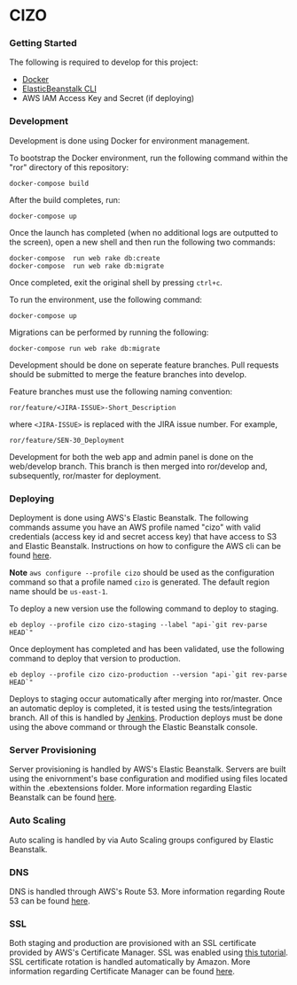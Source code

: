 # CIZO

### Getting Started

The following is required to develop for this project:
- [Docker](https://docs.docker.com/engine/installation/mac/)
- [ElasticBeanstalk CLI](http://docs.aws.amazon.com/elasticbeanstalk/latest/dg/eb-cli3-install.html)
- AWS IAM Access Key and Secret (if deploying)

### Development

Development is done using Docker for environment management. 

To bootstrap the Docker environment, run the following command within the "ror" directory of this repository:

```
docker-compose build
```

After the build completes, run:

```
docker-compose up 
```

Once the launch has completed (when no additional logs are outputted to the screen), open a new shell and then run the following two commands:

```
docker-compose  run web rake db:create
docker-compose  run web rake db:migrate
```

Once completed, exit the original shell by pressing `ctrl+c`.

To run the environment, use the following command:

```
docker-compose up
```

Migrations can be performed by running the following:

```
docker-compose run web rake db:migrate
```

Development should be done on seperate feature branches. Pull requests should be submitted to merge the feature branches into develop. 

Feature branches must use the following naming convention:
```
ror/feature/<JIRA-ISSUE>-Short_Description
```
where `<JIRA-ISSUE>` is replaced with the JIRA issue number. For example,
```
ror/feature/SEN-30_Deployment
```

Development for both the web app and admin panel is done on the web/develop branch. This branch is then merged into ror/develop and, subsequently, ror/master for deployment. 

### Deploying

Deployment is done using AWS's Elastic Beanstalk. The following commands assume you have an AWS profile named "cizo" with valid credentials (access key id and secret access key) that have access to S3 and Elastic Beanstalk. Instructions on how to configure the AWS cli can be found [here](http://docs.aws.amazon.com/cli/latest/userguide/cli-chap-getting-started.html). 

**Note** `aws configure --profile cizo` should be used as the configuration command so that a profile named `cizo` is generated. The default region name should be `us-east-1`.

To deploy a new version use the following command to deploy to staging.


```
eb deploy --profile cizo cizo-staging --label "api-`git rev-parse HEAD`"
```

Once deployment has completed and has been validated, use the following command to deploy that version to production.

```
eb deploy --profile cizo cizo-production --version "api-`git rev-parse HEAD`"
```

Deploys to staging occur automatically after merging into ror/master. Once an automatic deploy is completed, it is tested using the tests/integration branch. All of this is handled by [Jenkins](http://ci-web.weezlabs.com:8050/login?from=%2F). Production deploys must be done using the above command or through the Elastic Beanstalk console. 


### Server Provisioning

Server provisioning is handled by AWS's Elastic Beanstalk. Servers are built using the enivornment's base configuration and modified using files located within the .ebextensions folder. More information regarding Elastic Beanstalk can be found [here](http://docs.aws.amazon.com/elasticbeanstalk/latest/dg/Welcome.html).

### Auto Scaling

Auto scaling is handled by via Auto Scaling groups configured by Elastic Beanstalk. 

### DNS 

DNS is handled through AWS's Route 53. More information regarding Route 53 can be found [here](http://docs.aws.amazon.com/Route53/latest/DeveloperGuide/Welcome.html).

### SSL

Both staging and production are provisioned with an SSL certificate provided by AWS's Certificate Manager. SSL was enabled using [this tutorial](https://medium.com/@arcdigital/enabling-ssl-via-aws-certificate-manager-on-elastic-beanstalk-b953571ef4f8#.np32hxx2s). SSL certificate rotation is handled automatically by Amazon. More information regarding Certificate Manager can be found [here](https://aws.amazon.com/certificate-manager/).